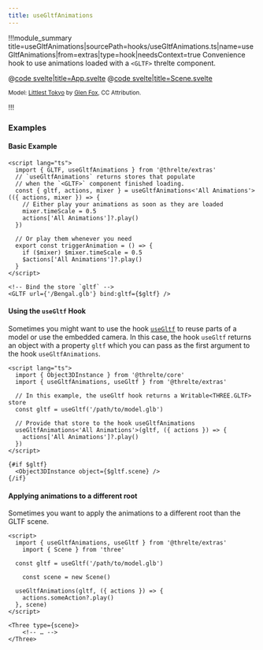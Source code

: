 ```yaml
---
title: useGltfAnimations
---
```


<script lang="ts">
import Example from '$examples/extras/use-gltf-animations/App.svelte'
</script>

!!!module_summary title=useGltfAnimations|sourcePath=hooks/useGltfAnimations.ts|name=useGltfAnimations|from=extras|type=hook|needsContext=true
Convenience hook to use animations loaded with a `<GLTF>` threlte component.

<ExampleWrapper playgroundHref="/extras/use-gltf-animations">
<Example />

<div slot="code">

@[code svelte|title=App.svelte](../../examples/extras/use-gltf-animations/App.svelte)
@[code svelte|title=Scene.svelte](../../examples/extras/use-gltf-animations/Scene.svelte)

</div>
</ExampleWrapper>

<small>Model: [Littlest Tokyo](https://artstation.com/artwork/1AGwX) by [Glen Fox](https://artstation.com/glenatron), CC Attribution.</small>

!!!

### Examples <!-- omit in toc -->

#### Basic Example

```svelte
<script lang="ts">
  import { GLTF, useGltfAnimations } from '@threlte/extras'
  // `useGltfAnimations` returns stores that populate
  // when the `<GLTF>` component finished loading.
  const { gltf, actions, mixer } = useGltfAnimations<'All Animations'>(({ actions, mixer }) => {
    // Either play your animations as soon as they are loaded
    mixer.timeScale = 0.5
    actions['All Animations']?.play()
  })

  // Or play them whenever you need
  export const triggerAnimation = () => {
    if ($mixer) $mixer.timeScale = 0.5
    $actions['All Animations']?.play()
  }
</script>

<!-- Bind the store `gltf` -->
<GLTF url={'/Bengal.glb'} bind:gltf={$gltf} />
```

#### Using the `useGltf` Hook

Sometimes you might want to use the hook [`useGltf`](/extras/use-gltf) to reuse parts of a model or use the embedded camera. In this case, the hook `useGltf` returns an object with a property `gltf` which you can pass as the first argument to the hook `useGltfAnimations`.

```svelte
<script lang="ts">
  import { Object3DInstance } from '@threlte/core'
  import { useGltfAnimations, useGltf } from '@threlte/extras'

  // In this example, the useGltf hook returns a Writable<THREE.GLTF> store
  const gltf = useGltf('/path/to/model.glb')

  // Provide that store to the hook useGltfAnimations
  useGltfAnimations<'All Animations'>(gltf, ({ actions }) => {
    actions['All Animations']?.play()
  })
</script>

{#if $gltf}
  <Object3DInstance object={$gltf.scene} />
{/if}
```

#### Applying animations to a different root

Sometimes you want to apply the animations to a different root than the GLTF scene.

```svelte
<script>
  import { useGltfAnimations, useGltf } from '@threlte/extras'
	import { Scene } from 'three'

  const gltf = useGltf('/path/to/model.glb')

	const scene = new Scene()

  useGltfAnimations(gltf, ({ actions }) => {
    actions.someAction?.play()
  }, scene)
</script>

<Three type={scene}>
	<!-- … -->
</Three>
```
